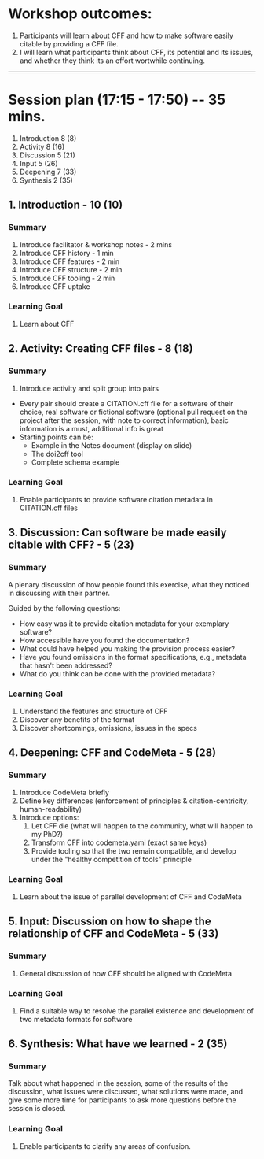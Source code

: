 # Workshop outcomes:

1. Participants will learn about CFF and how to make software easily citable by
providing a CFF file.
2. I will learn what participants think about CFF, its potential and its issues,
and whether they think its an effort wortwhile continuing.

---

# Session plan (17:15 - 17:50) -- 35 mins.

1. Introduction 8 (8)
2. Activity 8 (16)
3. Discussion 5 (21)
4. Input 5 (26)
5. Deepening 7 (33)
6. Synthesis 2 (35)

## 1. Introduction - 10 (10)

### Summary

1. Introduce facilitator & workshop notes - 2 mins
2. Introduce CFF history - 1 min
3. Introduce CFF features - 2 min
4. Introduce CFF structure - 2 min
5. Introduce CFF tooling - 2 min
6. Introduce CFF uptake

### Learning Goal

1. Learn about CFF

## 2. Activity: Creating CFF files - 8 (18)

### Summary

1. Introduce activity and split group into pairs

- Every pair should create a CITATION.cff file for a software of their choice,
real software or fictional software (optional pull request on the project after 
the session, with note to correct information), basic information is a must,
additional info is great
- Starting points can be:
	- Example in the Notes document (display on slide)
	- The doi2cff tool
	- Complete schema example

### Learning Goal

1. Enable participants to provide software citation metadata in CITATION.cff files

## 3. Discussion: Can software be made easily citable with CFF? - 5 (23)

### Summary

A plenary discussion of how people found this exercise, what they noticed in discussing with their partner.

Guided by the following questions:
* How easy was it to provide citation metadata for your exemplary software?
* How accessible have you found the documentation?
* What could have helped you making the provision process easier?
* Have you found omissions in the format specifications, e.g., metadata that hasn't been addressed?
* What do you think can be done with the provided metadata?

### Learning Goal

1. Understand the features and structure of CFF
2. Discover any benefits of the format
3. Discover shortcomings, omissions, issues in the specs

## 4. Deepening: CFF and CodeMeta - 5 (28)

### Summary

1. Introduce CodeMeta briefly
2. Define key differences (enforcement of principles & citation-centricity, human-readability)
3. Introduce options: 
	1. Let CFF die (what will happen to the community, what will happen to my PhD?)
	2. Transform CFF into codemeta.yaml (exact same keys)
	3. Provide tooling so that the two remain compatible, and develop under the "healthy competition of tools" principle

### Learning Goal

1. Learn about the issue of parallel development of CFF and CodeMeta

## 5. Input: Discussion on how to shape the relationship of CFF and CodeMeta - 5 (33)

### Summary

1. General discussion of how CFF should be aligned with CodeMeta

### Learning Goal

1. Find a suitable way to resolve the parallel existence and development of two metadata formats for software

## 6. Synthesis: What have we learned - 2 (35)

### Summary

Talk about what happened in the session, some of the results of the discussion, what issues were discussed, 
what solutions were made, and give some more time for participants to ask more questions before the session is closed.

### Learning Goal

1. Enable participants to clarify any areas of confusion.